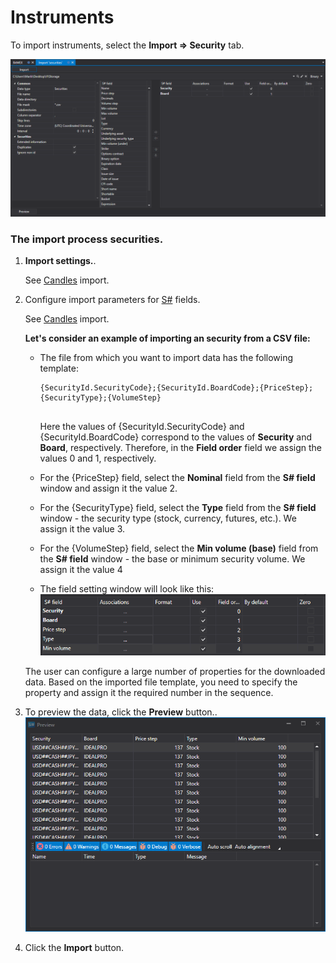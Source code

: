 # Instruments

To import instruments, select the **Import \=\> Security** tab.

![hydra import securities](../images/hydra_import_securities.png)

### The import process securities.

1. **Import settings.**.

   See [Candles](HydraImportCandles.md) import.
2. Configure import parameters for [S\#](StockSharpAbout.md) fields.

   See [Candles](HydraImportCandles.md) import.

   **Let's consider an example of importing an security from a CSV file:**
   - The file from which you want to import data has the following template:

     ```none
     {SecurityId.SecurityCode};{SecurityId.BoardCode};{PriceStep};{SecurityType};{VolumeStep}
     	  				
     ```

     Here the values of {SecurityId.SecurityCode} and {SecurityId.BoardCode} correspond to the values of **Security** and **Board**, respectively. Therefore, in the **Field order** field we assign the values 0 and 1, respectively.
   - For the {PriceStep} field, select the **Nominal** field from the **S\# field** window and assign it the value 2.
   - For the {SecurityType} field, select the **Type** field from the **S\# field** window \- the security type (stock, currency, futures, etc.). We assign it the value 3.
   - For the {VolumeStep} field, select the **Min volume (base)** field from the **S\# field** window \- the base or minimum security volume. We assign it the value 4
   - The field setting window will look like this:![hydra import prop securitiy](../images/hydra_import_prop_securitiy.png)

   The user can configure a large number of properties for the downloaded data. Based on the imported file template, you need to specify the property and assign it the required number in the sequence.
3. To preview the data, click the **Preview** button..![hydra import preview securitiy](../images/hydra_import_preview_securitiy.png)
4. Click the **Import** button.
